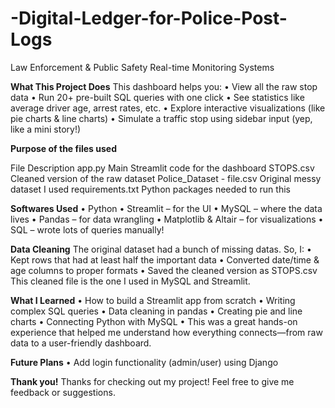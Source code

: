 # -Digital-Ledger-for-Police-Post-Logs
Law Enforcement &amp; Public Safety Real-time Monitoring Systems

**What This Project Does**
This dashboard helps you:
	• View all the raw stop data
	• Run 20+ pre-built SQL queries with one click
	• See statistics like average driver age, arrest rates, etc.
	• Explore interactive visualizations (like pie charts & line charts)
	• Simulate a traffic stop using sidebar input (yep, like a mini story!)

**Purpose of the files used**

File				Description
app.py				Main Streamlit code for the dashboard
STOPS.csv			Cleaned version of the raw dataset
Police_Dataset - file.csv	Original messy dataset I used
requirements.txt		Python packages needed to run this


**Softwares Used**
	• Python 
	• Streamlit – for the UI
	• MySQL – where the data lives
	• Pandas – for data wrangling
	• Matplotlib & Altair – for visualizations
	• SQL – wrote lots of queries manually!

**Data Cleaning**
The original dataset had a bunch of missing datas. So, I:
	• Kept rows that had at least half the important data
	• Converted date/time & age columns to proper formats
	• Saved the cleaned version as STOPS.csv
This cleaned file is the one I used in MySQL and Streamlit.

**What I Learned**
	• How to build a Streamlit app from scratch
	• Writing complex SQL queries
	• Data cleaning in pandas
	• Creating pie and line charts
	• Connecting Python with MySQL
	• This was a great hands-on experience that helped me understand how everything connects—from raw data to a user-friendly dashboard.

**Future Plans**
	• Add login functionality (admin/user) using Django
	
**Thank you!**
Thanks for checking out my project! Feel free to give me feedback or suggestions.
